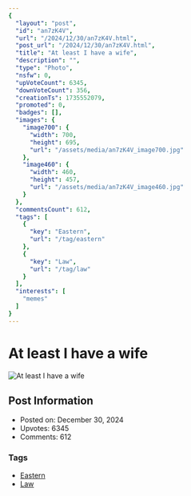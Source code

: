 ```yaml
---
{
  "layout": "post",
  "id": "an7zK4V",
  "url": "/2024/12/30/an7zK4V.html",
  "post_url": "/2024/12/30/an7zK4V.html",
  "title": "At least I have a wife",
  "description": "",
  "type": "Photo",
  "nsfw": 0,
  "upVoteCount": 6345,
  "downVoteCount": 356,
  "creationTs": 1735552079,
  "promoted": 0,
  "badges": [],
  "images": {
    "image700": {
      "width": 700,
      "height": 695,
      "url": "/assets/media/an7zK4V_image700.jpg"
    },
    "image460": {
      "width": 460,
      "height": 457,
      "url": "/assets/media/an7zK4V_image460.jpg"
    }
  },
  "commentsCount": 612,
  "tags": [
    {
      "key": "Eastern",
      "url": "/tag/eastern"
    },
    {
      "key": "Law",
      "url": "/tag/law"
    }
  ],
  "interests": [
    "memes"
  ]
}
---
```


# At least I have a wife

![At least I have a wife](/assets/media/an7zK4V_image700.jpg)

## Post Information

- Posted on: December 30, 2024
- Upvotes: 6345
- Comments: 612

### Tags

- [Eastern](/tag/Eastern)
- [Law](/tag/Law)
